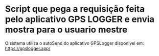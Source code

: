 # Script que pega a requisição feita pelo aplicativo GPS LOGGER e envia mostra para o usuario mestre

O sistema utiliza o autoSend do aplicativo GPSLogger disponivel em: https://gpslogger.app/